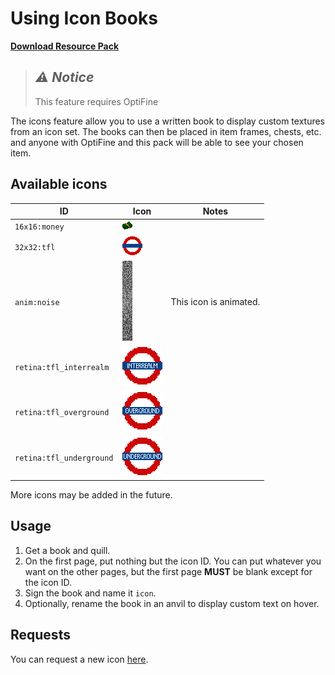 # Using Icon Books

**[Download Resource Pack](https://github.com/jajaperson/MCID-Resource-Pack/releases)**

> ## **_:warning: Notice_**
>
> This feature requires OptiFine

The icons feature allow you to use a written book to display custom textures
from an icon set. The books can then be placed in item frames, chests, etc. and
anyone with OptiFine and this pack will be able to see your chosen item.

## Available icons

| ID                       | Icon                                                                               | Notes                  |
| ------------------------ | ---------------------------------------------------------------------------------- | ---------------------- |
| `16x16:money`            | ![`16x16:money`](assets/icons/textures/icon/16x16/money.png)                       |
| `32x32:tfl`              | ![`32x32:tfl`](assets/icons/textures/icon/32x32/tfl.png)                           |
| `anim:noise`             | ![`anim:noise`](assets/icons/textures/icon/anim/noise.png)                         | This icon is animated. |
| `retina:tfl_interrealm`  | ![`retina:tfl_interrealm`](assets/icons/textures/icon/retina/tfl_interrealm.png)   |
| `retina:tfl_overground`  | ![`retina:tfl_overground`](assets/icons/textures/icon/retina/tfl_overground.png)   |
| `retina:tfl_underground` | ![`retina:tfl_underground`](assets/icons/textures/icon/retina/tfl_underground.png) |

More icons may be added in the future.

## Usage

1. Get a book and quill.
2. On the first page, put nothing but the icon ID. You can put whatever you want
   on the other pages, but the first page **MUST** be blank except for the icon
   ID.
3. Sign the book and name it `icon`.
4. Optionally, rename the book in an anvil to display custom text on hover.

## Requests

You can request a new icon
[here](https://github.com/jajaperson/MCID-Resource-Pack/issues).
